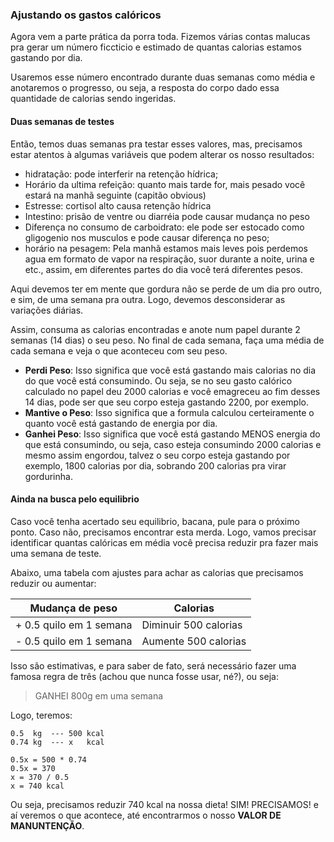 ### Ajustando os gastos calóricos
Agora vem a parte prática da porra toda. Fizemos várias contas malucas pra gerar um número ficcticio e estimado de quantas calorias estamos gastando por dia.

Usaremos esse número encontrado durante duas semanas como média e anotaremos o progresso, ou seja, a resposta do corpo dado essa quantidade de calorias sendo ingeridas.

#### Duas semanas de testes
Então, temos duas semanas pra testar esses valores, mas, precisamos estar atentos à algumas variáveis que podem alterar os nosso resultados:

- hidratação: pode interferir na retenção hídrica;
- Horário da ultima refeição: quanto mais tarde for, mais pesado você estará na manhã seguinte (capitão obvious)
- Estresse: cortisol alto causa retenção hídrica
- Intestino: prisão de ventre ou diarréia pode causar mudança no peso
- Diferença no consumo de carboidrato: ele pode ser estocado como gligogenio nos musculos e pode causar diferença no peso;
- horário na pesagem: Pela manhã estamos mais leves pois perdemos agua em formato de vapor na respiração, suor durante a noite, urina e etc., assim, em diferentes partes do dia você terá diferentes pesos.

Aqui devemos ter em mente que gordura não se perde de um dia pro outro, e sim, de uma semana pra outra. Logo, devemos desconsiderar as variações diárias.

Assim, consuma as calorias encontradas e anote num papel durante 2 semanas (14 dias) o seu peso. No final de cada semana, faça uma média de cada semana e veja o que aconteceu com seu peso.

* **Perdi Peso**: Isso significa que você está gastando mais calorias no dia do que você está consumindo. Ou seja, se no seu gasto calórico calculado no papel deu 2000 calorias e você emagreceu ao fim desses 14 dias, pode ser que seu corpo esteja gastando 2200, por exemplo.
* **Mantive o Peso**: Isso significa que a formula calculou certeiramente o quanto você está gastando de energia por dia.
* **Ganhei Peso**: Isso significa que você está gastando MENOS energia do que está consumindo, ou seja, caso esteja consumindo 2000 calorias e mesmo assim engordou, talvez o seu corpo esteja gastando por exemplo, 1800 calorias por dia, sobrando 200 calorias pra virar gordurinha.

#### Ainda na busca pelo equilibrio
Caso você tenha acertado seu equilibrio, bacana, pule para o próximo ponto. Caso não, precisamos encontrar esta merda. Logo, vamos precisar identificar quantas calóricas em média você precisa reduzir pra fazer mais uma semana de teste.

Abaixo, uma tabela com ajustes para achar as calorias que precisamos reduzir ou aumentar:

| Mudança de peso| Calorias|
|---	|---	|
|+ 0.5 quilo em 1 semana|Diminuir 500 calorias|
|- 0.5 quilo em 1 semana|Aumente 500 calorias|

Isso são estimativas, e para saber de fato, será necessário fazer uma famosa regra de três (achou que nunca fosse usar, né?), ou seja:

> GANHEI 800g em uma semana

Logo, teremos:

```
0.5  kg  --- 500 kcal
0.74 kg  --- x   kcal

0.5x = 500 * 0.74
0.5x = 370
x = 370 / 0.5
x = 740 kcal
```

Ou seja, precisamos reduzir 740 kcal na nossa dieta! SIM! PRECISAMOS! e aí veremos o que acontece, até encontrarmos o nosso **VALOR DE MANUNTENÇÃO**.
